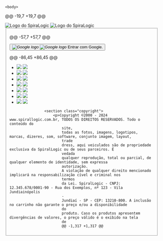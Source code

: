  <meta charset="UTF-8">
        <meta name="viewport" content="width=device-width, initial-scale=1.0">
        <title>SpiralLogic</title>
        <link rel="stylesheet" href="/public/css/main.css">
        <link rel="stylesheet" href="css/main.css">
        <link rel="preconnect" href="https://fonts.googleapis.com">
        <link rel="preconnect" href="https://fonts.gstatic.com" crossorigin>
        <link href="https://fonts.googleapis.com/css2?family=Source+Sans+3:ital,wght@0,200..900;1,200..900&display=swap" rel="stylesheet">
        <link rel="icon" type="image/png" sizes="32x32" href="/public/img/favicon.ico">
        <script src="/src/scripts.js" type="module" defer></script>
        <link rel="icon" type="image/png" sizes="32x32" href="img/favicon.ico">
        <script src="../src/scripts.js" type="module" defer></script>
    </head>

    <body>

@@ -19,7 +19,7 @@
            <div class="container-main">
                <div class="container-formulario">
                    <div class="img-bg white" id="logoDiv">
                        <img src="/public/img/logoWhite.png" alt="Logo do SpiraLogic" id="logoImg">
                        <img src="img/logoWhite.png" alt="Logo do SpiraLogic" id="logoImg">
                    </div>
                    <div class="container-cadastro">
                        <fieldset class="formulario-login">


@@ -57,7 +57,7 @@
                                <div class="login-social-google">
                                    <button class="login-google">
                                        <i class="social-login-icon-google">
                                            <img src="/public/img/google-media.svg" alt="Google logo">
                                            <img src="img/google-media.svg" alt="Google logo">
                                        </i>
                                        Entrar com Google.
                                    </button>


@@ -86,45 +86,45 @@
                            <div class="container-cartoes">
                                <ul class="cartoes-pagamento">
                                    <li class="bandeira-cartoes">
                                        <img src="/public/img/cartao-visa.svg">
                                        <img src="img/cartao-visa.svg">
                                    </li>
                                    <li class="bandeira-cartoes">
                                        <img src="/public/img/cartao-mastercard.svg">
                                        <img src="img/cartao-mastercard.svg">
                                    </li>
                                    <li class="bandeira-cartoes">
                                        <img src="/public/img/cartao-americanexpress.svg">
                                        <img src="img/cartao-americanexpress.svg">
                                    </li>
                                    <li class="bandeira-cartoes">
                                        <img src="/public/img/cartao-dinersclub.svg">
                                        <img src="img/cartao-dinersclub.svg">
                                    </li>
                                    <li class="bandeira-cartoes">
                                        <img src="/public/img/cartao-hipercard.svg">
                                        <img src="img/cartao-hipercard.svg">
                                    </li>
                                    <li class="bandeira-cartoes">
                                        <img src="/public/img/cartao-elo.svg">
                                        <img src="img/cartao-elo.svg">
                                    </li>
                                    <li class="bandeira-cartoes">
                                        <img src="/public/img/pag-pix.svg">
                                        <img src="img/pag-pix.svg">
                                    </li>
                                </ul>
                            </div>
                        </section>
                    </div>

                    <section class="copyright">
                        <p>Copyright ©2000 - 2024 www.spirallogic.com.br, TODOS OS DIREITOS RESERVADOS. Todo o conteúdo do
                            site,
                            todas as fotos, imagens, logotipos, marcas, dizeres, som, software, conjunto imagem, layout,
                            trade
                            dress, aqui veiculados são de propriedade exclusiva da SpiralLogic ou de seus parceiros. É
                            vedada
                            qualquer reprodução, total ou parcial, de qualquer elemento de identidade, sem expressa
                            autorização.
                            A violação de qualquer direito mencionado implicará na responsabilização cível e criminal nos
                            termos
                            da Lei. SpiralLogic - CNPJ: 12.345.678/0001-90 - Rua dos Exemplos, nº 123 - Vila Jundiainópolis
                            -
                            Jundiaí - SP - CEP: 13210-800. A inclusão no carrinho não garante o preço e/ou a disponibilidade
                            do
                            produto. Caso os produtos apresentem divergências de valores, o preço válido é o exibido na tela
                            de
                            @@ -1,317 +1,317 @@
